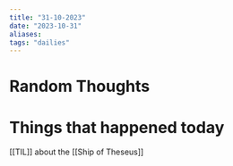 ```yaml
---
title: "31-10-2023"
date: "2023-10-31"
aliases: 
tags: "dailies"
---
```


# Random Thoughts

# Things that happened today
[[TIL]] about the [[Ship of Theseus]]
